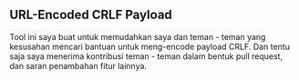 URL-Encoded CRLF Payload
---------------------------------------
Tool ini saya buat untuk memudahkan saya dan teman - teman yang kesusahan mencari bantuan untuk meng-encode payload CRLF. Dan tentu saja saya menerima kontribusi teman - teman dalam bentuk pull request, dan saran penambahan fitur lainnya.
